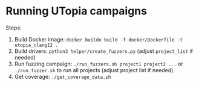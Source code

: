 # Running UTopia campaigns


Steps:
1. Build Docker image: `docker buildx build -f docker/Dockerfile -t utopia_clang12 .`
2. Build drivers: `python3 helper/create_fuzzers.py` (adjust `project_list` if needed)
3. Run fuzzing campaign: `./run_fuzzers.sh project1 project2 ...` or `./run_fuzzer.sh` to run all projects (adjust project list if needed)
4. Get coverage: `./get_coverage_data.sh`


